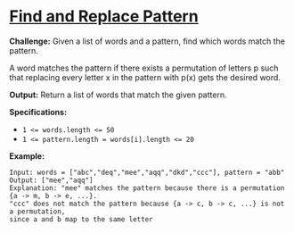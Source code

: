 # [Find and Replace Pattern](https://leetcode.com/problems/find-and-replace-pattern/description/)

**Challenge:** Given a list of words and a pattern, find which words match the pattern.

A word matches the pattern if there exists a permutation of letters p such that replacing every letter x in the pattern with p(x) gets the desired word.

**Output:** Return a list of words that match the given pattern.

**Specifications:**
* `1 <= words.length <= 50`
* `1 <= pattern.length = words[i].length <= 20`

**Example:**
```
Input: words = ["abc","deq","mee","aqq","dkd","ccc"], pattern = "abb"
Output: ["mee","aqq"]
Explanation: "mee" matches the pattern because there is a permutation {a -> m, b -> e, ...}. 
"ccc" does not match the pattern because {a -> c, b -> c, ...} is not a permutation,
since a and b map to the same letter
```